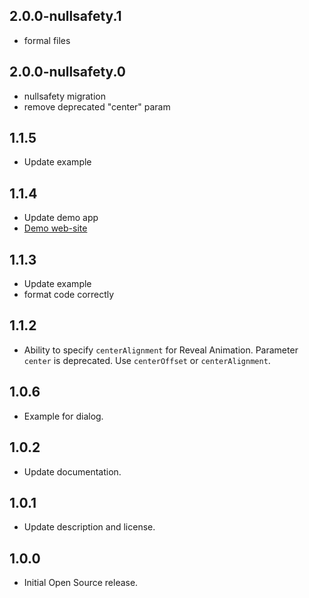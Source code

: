 ## 2.0.0-nullsafety.1

* formal files

## 2.0.0-nullsafety.0

* nullsafety migration
* remove deprecated "center" param

## 1.1.5

* Update example

## 1.1.4

* Update demo app
* [Demo web-site](https://qwert2603.github.io/circular_reveal_animation/)

## 1.1.3

* Update example
* format code correctly

## 1.1.2

* Ability to specify `centerAlignment` for Reveal Animation.
Parameter `center` is deprecated. Use `centerOffset` or `centerAlignment`.

## 1.0.6

* Example for dialog.

## 1.0.2

* Update documentation.

## 1.0.1

* Update description and license.

## 1.0.0

* Initial Open Source release.